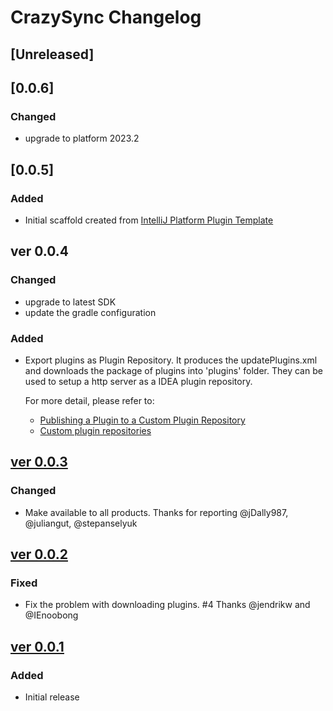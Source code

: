 # CrazySync Changelog

## [Unreleased]
## [0.0.6]

### Changed

- upgrade to platform 2023.2

## [0.0.5]

### Added
- Initial scaffold created from [IntelliJ Platform Plugin Template](https://github.com/JetBrains/intellij-platform-plugin-template)

## ver 0.0.4

### Changed
- upgrade to latest SDK
- update the gradle configuration

### Added
- Export plugins as Plugin Repository. It produces the updatePlugins.xml and downloads the package of plugins into 'plugins' folder.
  They can be used to setup a http server as a IDEA plugin repository.
  
  For more detail, please refer to: 
  - [Publishing a Plugin to a Custom Plugin Repository](https://plugins.jetbrains.com/docs/intellij/update-plugins-format.html)
  - [Custom plugin repositories](https://www.jetbrains.com/help/idea/managing-plugins.html#repos)

## [ver 0.0.3](https://github.com/shiraji/plugin-importer-exporter/releases/tag/release-0.0.3)

### Changed
- Make available to all products. Thanks for reporting @jDally987, @juliangut, @stepanselyuk

## [ver 0.0.2](https://github.com/shiraji/plugin-importer-exporter/releases/tag/v0.0.2)

### Fixed
- Fix the problem with downloading plugins. #4 Thanks @jendrikw and @IEnoobong

## [ver 0.0.1](https://github.com/shiraji/plugin-importer-exporter/releases/tag/v0.0.1)

### Added
- Initial release